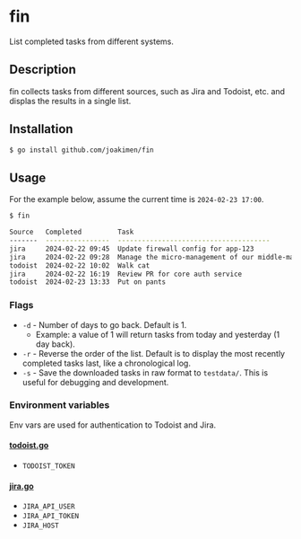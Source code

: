 # fin

List completed tasks from different systems.

## Description

fin collects tasks from different sources, such as Jira and Todoist, etc. and displas the results in a single list.

## Installation

```bash
$ go install github.com/joakimen/fin
```

## Usage

For the example below, assume the current time is `2024-02-23 17:00`.

```bash
$ fin

Source   Completed         Task
-------  ----------------  --------------------------------------
jira     2024-02-22 09:45  Update firewall config for app-123
jira     2024-02-22 09:28  Manage the micro-management of our middle-manager
todoist  2024-02-22 10:02  Walk cat
jira     2024-02-22 16:19  Review PR for core auth service
todoist  2024-02-23 13:33  Put on pants
```

### Flags

- `-d` - Number of days to go back. Default is 1.
  - Example: a value of 1 will return tasks from today and yesterday (1 day back).
- `-r` - Reverse the order of the list. Default is to display the most recently 
completed tasks last, like a chronological log.
- `-s` - Save the downloaded tasks in raw format to `testdata/`. This is useful for debugging and development.

### Environment variables

Env vars are used for authentication to Todoist and Jira.

#### [todoist.go](todoist/todoist.go)
- `TODOIST_TOKEN`

#### [jira.go](jira/jira.go)
- `JIRA_API_USER`
- `JIRA_API_TOKEN`
- `JIRA_HOST`
